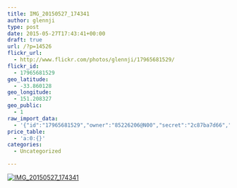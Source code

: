 ```yaml
---
title: IMG_20150527_174341
author: glennji
type: post
date: 2015-05-27T17:43:41+00:00
draft: true
url: /?p=14526
flickr_url:
  - http://www.flickr.com/photos/glennji/17965681529/
flickr_id:
  - 17965681529
geo_latitude:
  - -33.860128
geo_longitude:
  - 151.208327
geo_public:
  - 1
raw_import_data:
  - '{"id":"17965681529","owner":"85226206@N00","secret":"2c87ba7d66","server":"8854","farm":9,"title":"IMG_20150527_174341","ispublic":0,"isfriend":0,"isfamily":0,"description":{"_content":""},"dateupload":"1432712625","lastupdate":"1432712630","datetaken":"2015-05-27 17:43:41","datetakengranularity":"0","datetakenunknown":"0","ownername":"glennji","tags":"","machine_tags":"","originalsecret":"5307834c40","originalformat":"jpg","latitude":"-33.860128","longitude":"151.208327","accuracy":"16","context":0,"place_id":"uyU97kpTVLseY.4z4g","woeid":"26198434","geo_is_family":0,"geo_is_friend":0,"geo_is_contact":0,"geo_is_public":0,"media":"photo","media_status":"ready","url_o":"https://farm9.staticflickr.com/8854/17965681529_5307834c40_o.jpg","height_o":"4160","width_o":"3120"}'
price_table:
  - 'a:0:{}'
categories:
  - Uncategorized

---
```

<p class="flickr-image">
  <a href="http://www.flickr.com/photos/glennji/17965681529/" class="flickr-link"><img src="http://i0.wp.com/glennji.com/wp-content/uploads/2015/05/17965681529_5307834c40_o.jpg?fit=1024%2C1024" width="" height="" alt="IMG_20150527_174341" class="keyring-img" /></a>
</p>
